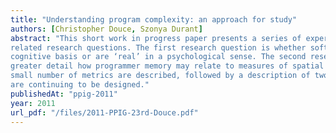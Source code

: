 ```yaml
---
title: "Understanding program complexity: an approach for study"
authors: [Christopher Douce, Szonya Durant]
abstract: "This short work in progress paper presents a series of experiments that are intended to explore two
related research questions. The first research question is whether software complexity metrics have a
cognitive basis or are ‘real’ in a psychological sense. The second research question aims to explore in
greater detail how programmer memory may relate to measures of spatial software complexity. A
small number of metrics are described, followed by a description of two different experiments which
are continuing to be designed."
publishedAt: "ppig-2011"
year: 2011
url_pdf: "/files/2011-PPIG-23rd-Douce.pdf"
---
```

